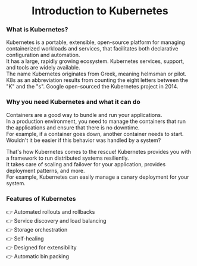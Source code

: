 <div align="center">
  <h1> Introduction to Kubernetes </h1>
</div>

### What is Kubernetes?

Kubernetes is a portable, extensible, open-source platform for managing containerized workloads and services, that facilitates both declarative configuration and automation. <br>
It has a large, rapidly growing ecosystem. Kubernetes services, support, and tools are widely available. <br>
The name Kubernetes originates from Greek, meaning helmsman or pilot. <br>
K8s as an abbreviation results from counting the eight letters between the "K" and the "s". Google open-sourced the Kubernetes project in 2014. <br>

### Why you need Kubernetes and what it can do

Containers are a good way to bundle and run your applications.  <br>
In a production environment, you need to manage the containers that run the applications and ensure that there is no downtime.  <br>
For example, if a container goes down, another container needs to start. Wouldn't it be easier if this behavior was handled by a system?  <br>

That's how Kubernetes comes to the rescue! Kubernetes provides you with a framework to run distributed systems resiliently.  <br>
It takes care of scaling and failover for your application, provides deployment patterns, and more.  <br>
For example, Kubernetes can easily manage a canary deployment for your system.  <br>

### Features of Kubernetes 

👉 Automated rollouts and rollbacks  <br>
👉 Service discovery and load balancing  <br>
👉 Storage orchestration  <br>
👉 Self-healing  <br>
👉 Designed for extensibility  <br>
👉 Automatic bin packing  <br>


